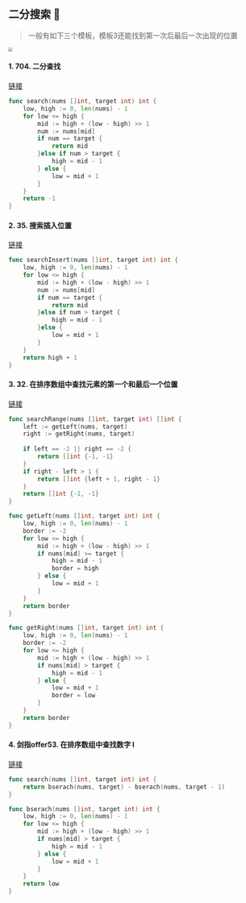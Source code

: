 ##  二分搜索 🎃

> 一般有如下三个模板，模板3还能找到第一次后最后一次出现的位置

<img src="https://mynotes-1252832980.cos.ap-shanghai.myqcloud.com/image-20220406214027182.png" style="zoom:50%;" />

#### 1. 704. 二分查找

[链接](https://leetcode-cn.com/problems/binary-search/)

```go
func search(nums []int, target int) int {
    low, high := 0, len(nums) - 1
    for low <= high {
        mid := high + (low - high) >> 1
        num := nums[mid]
        if num == target {
            return mid
        }else if num > target {
            high = mid - 1
        } else {
            low = mid + 1
        }
    }
    return -1
}
```

#### 2. 35. 搜索插入位置

[链接](https://leetcode-cn.com/problems/search-insert-position/)

```go
func searchInsert(nums []int, target int) int {
    low, high := 0, len(nums) - 1
    for low <= high {
        mid := high + (low - high) >> 1
        num := nums[mid]
        if num == target {
            return mid
        }else if num > target {
            high = mid - 1
        }else {
            low = mid + 1
        }
    }
    return high + 1
}
```



#### 3. 32. 在排序数组中查找元素的第一个和最后一个位置

[链接](https://leetcode-cn.com/problems/find-first-and-last-position-of-element-in-sorted-array/)

```go
func searchRange(nums []int, target int) []int {
    left := getLeft(nums, target)
    right := getRight(nums, target)
    
    if left == -2 || right == -2 {
        return []int {-1, -1}
    }
    if right - left > 1 {
        return []int {left + 1, right - 1}
    }
    return []int {-1, -1}
}

func getLeft(nums []int, target int) int {
    low, high := 0, len(nums) - 1
    border := -2
    for low <= high {
        mid := high + (low - high) >> 1
        if nums[mid] >= target {
            high = mid - 1
            border = high
        } else {
            low = mid + 1
        }
    }
    return border
}

func getRight(nums []int, target int) int {
    low, high := 0, len(nums) - 1
    border := -2
    for low <= high {
        mid := high + (low - high) >> 1
        if nums[mid] > target {
            high = mid - 1
        } else {
            low = mid + 1
            border = low
        }
    }
    return border
}
```

#### 4. 剑指offer53. 在排序数组中查找数字 I

[链接](https://leetcode-cn.com/problems/zai-pai-xu-shu-zu-zhong-cha-zhao-shu-zi-lcof/)

```go
func search(nums []int, target int) int {
    return bserach(nums, target) - bserach(nums, target - 1)
}

func bserach(nums []int, target int) int {
    low, high := 0, len(nums) - 1
    for low <= high {
        mid := high + (low - high) >> 1
        if nums[mid] > target {
            high = mid - 1
        } else {
            low = mid + 1
        }
    }
    return low
}
```

